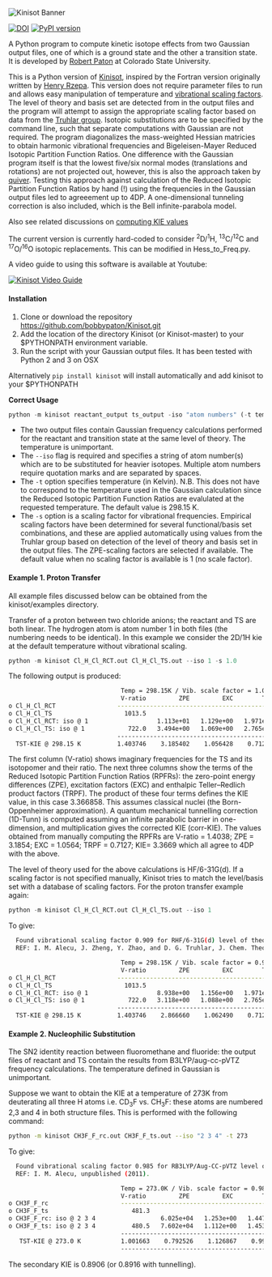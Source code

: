 ![Kinisot Banner](kinisot_banner.png)

[![DOI](https://zenodo.org/badge/54840251.svg)](https://zenodo.org/badge/latestdoi/54840251)
[![PyPI version](https://badge.fury.io/py/kinisot.svg)](https://badge.fury.io/py/kinisot)

A Python program to compute kinetic isotope effects from two Gaussian output files, one of which is a ground state and the other a transition state. It is developed by [Robert Paton](https://orcid.org/0000-0002-0104-4166) at Colorado State University.

This is a Python version of [Kinisot](http://dx.doi.org/10.5281/zenodo.19272), inspired by the Fortran version originally written by [Henry Rzepa](https://en.wikipedia.org/wiki/Henry_Rzepa). This version does not require parameter files to run and allows easy manipulation of temperature and [vibrational scaling factors](http://t1.chem.umn.edu/freqscale/index.html). The level of theory and basis set are detected from in the output files and the program will attempt to assign the appropriate scaling factor based on data from the [Truhlar group](https://t1.chem.umn.edu/freqscale/index.html). Isotopic substitutions are to be specified by the command line, such that separate computations with Gaussian are not required. The program diagonalizes the mass-weighted Hessian matricies to obtain harmonic vibrational frequencies and Bigeleisen-Mayer Reduced Isotopic Partition Function Ratios. One difference with the Gaussian program itself is that the lowest five/six normal modes (translations and rotations) are not projected out, however, this is also the approach taken by [quiver](https://github.com/ekwan/quiver). Testing  this approach against calculation of the Reduced Isotopic Partition Function Ratios by hand (!) using the frequencies in the Gaussian output files led to agreeement up to 4DP. A one-dimensional tunneling correction is also included, which is the Bell infinite-parabola model.

Also see related discussions on [computing KIE values](http://www.ch.imperial.ac.uk/rzepa/blog/?p=14327)

The current version is currently hard-coded to consider <sup>2</sup>D/<sup>1</sup>H, <sup>13</sup>C/<sup>12</sup>C and <sup>17</sup>O/<sup>16</sup>O isotopic replacements. This can be modified in Hess_to_Freq.py.

A video guide to using this software is available at Youtube:

[![Kinisot Video Guide](http://img.youtube.com/vi/r4x2gmkc0U8/0.jpg)](http://www.youtube.com/watch?v=r4x2gmkc0U8)

#### Installation
1. Clone or download the repository https://github.com/bobbypaton/Kinisot.git
2. Add the location of the directory Kinisot (or Kinisot-master) to your $PYTHONPATH environment variable.
3. Run the script with your Gaussian output files. It has been tested with Python 2 and 3 on OSX

Alternatively `pip install kinisot` will install automatically and add kinisot to your $PYTHONPATH

**Correct Usage**

```python
python -m kinisot reactant_output ts_output -iso "atom numbers" (-t temperature) (-s scalefactor)  
```
*	The two output files contain Gaussian frequency calculations performed for the reactant and transition state at the same level of theory. The temperature is unimportant.
*	The `--iso` flag is required and specifies a string of atom number(s) which are to be substituted for heavier isotopes. Multiple atom numbers require quotation marks and are separated by spaces.
*	The `-t` option specifies temperature (in Kelvin). N.B. This does not have to correspond to the temperature used in the Gaussian calculation since the Reduced Isotopic Partition Function Ratios are evalulated at the requested temperature. The default value is 298.15 K.
*	The `-s` option is a scaling factor for vibrational frequencies. Empirical scaling factors have been determined for several functional/basis set combinations, and these are applied automatically using values from the Truhlar group based on detection of the level of theory and basis set in the output files. The ZPE-scaling factors are selected if available. The default value when no scaling factor is available is 1 (no scale factor).

#### Example 1. Proton Transfer
All example files discussed below can be obtained from the kinisot/examples directory.

Transfer of a proton between two chloride anions; the reactant and TS are both linear. The hydrogen atom is atom number 1 in both files (the numbering needs to be identical). In this example we consider the 2D/1H kie at the default temperature without vibrational scaling.

```python
python -m kinisot Cl_H_Cl_RCT.out Cl_H_Cl_TS.out --iso 1 -s 1.0
```

The following output is produced:

```bash
                               Temp = 298.15K / Vib. scale factor = 1.0
                               V-ratio         ZPE         EXC        TRPF         KIE     1D-tunn    corr-KIE
o Cl_H_Cl_RCT                 --------------------------------------------------------------------------------
o Cl_H_Cl_TS                    1013.5
o Cl_H_Cl_RCT: iso @ 1                   1.113e+01   1.129e+00   1.971e+00
o Cl_H_Cl_TS: iso @ 1            722.0   3.494e+00   1.069e+00   2.765e+00
                              --------------------------------------------------------------------------------
  TST-KIE @ 298.15 K          1.403746    3.185402    1.056428    0.712742    3.366858    2.156937    7.262101
```

The first column (V-ratio) shows imaginary frequencies for the TS and its isotopomer and their ratio. The next three columns show the terms of the Reduced Isotopic Partition Function Ratios (RPFRs): the zero-point energy differences (ZPE), excitation factors (EXC) and enthalpic Teller–Redlich product factors (TRPF). The product of these four terms defines the KIE value, in this case 3.366858. This assumes classical nuclei (the Born-Oppenheimer approximation). A quantum mechanical tunnelling correction (1D-Tunn) is computed assuming an infinite parabolic barrier in one-dimension, and multiplication gives the corrected KIE (corr-KIE). The values obtained from manually computing the RPFRs are V-ratio = 1.4038; ZPE = 3.1854; EXC = 1.0564; TRPF =	0.7127; KIE=	3.3669 which all agree to 4DP with the above.

The level of theory used for the above calculations is HF/6-31G(d). If a scaling factor is not specified manually, Kinisot tries to match the level/basis set with a database of scaling factors. For the proton transfer example again:  

```python
python -m kinisot Cl_H_Cl_RCT.out Cl_H_Cl_TS.out --iso 1
```

To give:

```bash
  Found vibrational scaling factor 0.909 for RHF/6-31G(d) level of theory
  REF: I. M. Alecu, J. Zheng, Y. Zhao, and D. G. Truhlar, J. Chem. Theory Comput. 6, 2872-2887 (2010).

                               Temp = 298.15K / Vib. scale factor = 0.909
                               V-ratio         ZPE         EXC        TRPF         KIE     1D-tunn    corr-KIE
o Cl_H_Cl_RCT                 --------------------------------------------------------------------------------
o Cl_H_Cl_TS                    1013.5
o Cl_H_Cl_RCT: iso @ 1                   8.938e+00   1.156e+00   1.971e+00  
o Cl_H_Cl_TS: iso @ 1            722.0   3.118e+00   1.088e+00   2.765e+00
                              --------------------------------------------------------------------------------
  TST-KIE @ 298.15 K          1.403746    2.866660    1.062490    0.712742    3.047348    2.156937    6.572937  
```

#### Example 2. Nucleophilic Substitution
The SN2 identity reaction between fluoromethane and fluoride: the output files of reactant and TS contain the results from B3LYP/aug-cc-pVTZ frequency calculations. The temperature defined in Gaussian is unimportant.

Suppose we want to obtain the KIE at a temperature of 273K from deuterating all three H atoms i.e. CD<sub>3</sub>F vs. CH<sub>3</sub>F: these atoms are numbered 2,3 and 4 in both structure files. This is performed with the following command:

```bash
python -m kinisot CH3F_F_rc.out CH3F_F_ts.out --iso "2 3 4" -t 273
```

To give:

```bash  
  Found vibrational scaling factor 0.985 for RB3LYP/Aug-CC-pVTZ level of theory
  REF: I. M. Alecu, unpublished (2011).

                               Temp = 273.0K / Vib. scale factor = 0.985
                               V-ratio         ZPE         EXC        TRPF         KIE     1D-tunn    corr-KIE
o CH3F_F_rc                    --------------------------------------------------------------------------------
o CH3F_F_ts                       481.3
o CH3F_F_rc: iso @ 2 3 4                  6.025e+04   1.253e+00   1.447e+01
o CH3F_F_ts: iso @ 2 3 4          480.5   7.602e+04   1.112e+00   1.453e+01
                               --------------------------------------------------------------------------------
   TST-KIE @ 273.0 K           1.001663    0.792526    1.126867    0.995606    0.890626    1.001003    0.891519
                               --------------------------------------------------------------------------------
```

The secondary KIE is 0.8906 (or 0.8916 with tunnelling).
